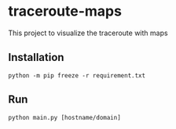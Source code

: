 # traceroute-maps
This project to visualize the traceroute with maps

## Installation

```
python -m pip freeze -r requirement.txt
```

## Run

```
python main.py [hostname/domain]
```
